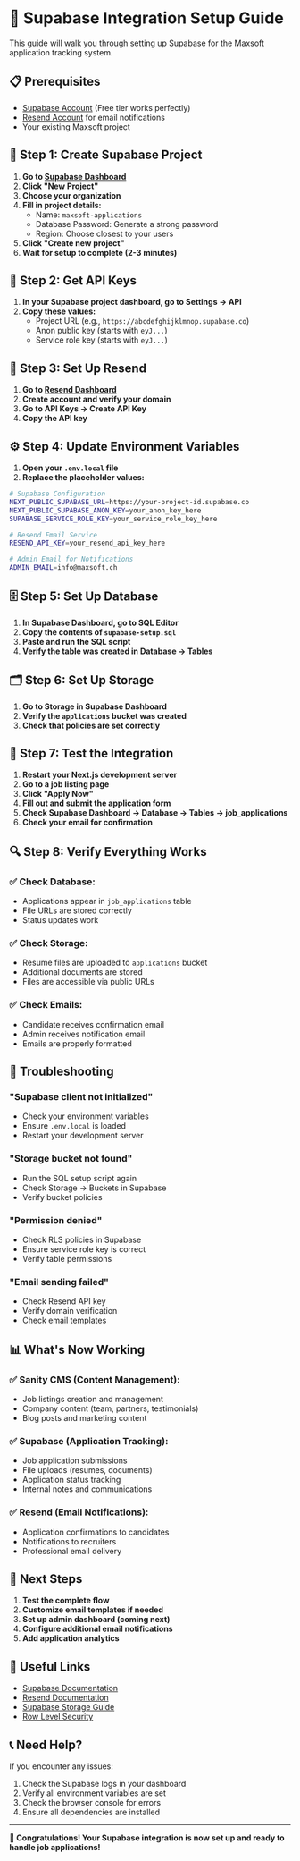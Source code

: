 # 🚀 Supabase Integration Setup Guide

This guide will walk you through setting up Supabase for the Maxsoft application tracking system.

## 📋 **Prerequisites**

- [Supabase Account](https://supabase.com) (Free tier works perfectly)
- [Resend Account](https://resend.com) for email notifications
- Your existing Maxsoft project

## 🔧 **Step 1: Create Supabase Project**

1. **Go to [Supabase Dashboard](https://app.supabase.com)**
2. **Click "New Project"**
3. **Choose your organization**
4. **Fill in project details:**
   - Name: `maxsoft-applications`
   - Database Password: Generate a strong password
   - Region: Choose closest to your users
5. **Click "Create new project"**
6. **Wait for setup to complete (2-3 minutes)**

## 🔑 **Step 2: Get API Keys**

1. **In your Supabase project dashboard, go to Settings → API**
2. **Copy these values:**
   - Project URL (e.g., `https://abcdefghijklmnop.supabase.co`)
   - Anon public key (starts with `eyJ...`)
   - Service role key (starts with `eyJ...`)

## 📧 **Step 3: Set Up Resend**

1. **Go to [Resend Dashboard](https://resend.com)**
2. **Create account and verify your domain**
3. **Go to API Keys → Create API Key**
4. **Copy the API key**

## ⚙️ **Step 4: Update Environment Variables**

1. **Open your `.env.local` file**
2. **Replace the placeholder values:**

```bash
# Supabase Configuration
NEXT_PUBLIC_SUPABASE_URL=https://your-project-id.supabase.co
NEXT_PUBLIC_SUPABASE_ANON_KEY=your_anon_key_here
SUPABASE_SERVICE_ROLE_KEY=your_service_role_key_here

# Resend Email Service
RESEND_API_KEY=your_resend_api_key_here

# Admin Email for Notifications
ADMIN_EMAIL=info@maxsoft.ch
```

## 🗄️ **Step 5: Set Up Database**

1. **In Supabase Dashboard, go to SQL Editor**
2. **Copy the contents of `supabase-setup.sql`**
3. **Paste and run the SQL script**
4. **Verify the table was created in Database → Tables**

## 🗂️ **Step 6: Set Up Storage**

1. **Go to Storage in Supabase Dashboard**
2. **Verify the `applications` bucket was created**
3. **Check that policies are set correctly**

## 🧪 **Step 7: Test the Integration**

1. **Restart your Next.js development server**
2. **Go to a job listing page**
3. **Click "Apply Now"**
4. **Fill out and submit the application form**
5. **Check Supabase Dashboard → Database → Tables → job_applications**
6. **Check your email for confirmation**

## 🔍 **Step 8: Verify Everything Works**

### ✅ **Check Database:**
- Applications appear in `job_applications` table
- File URLs are stored correctly
- Status updates work

### ✅ **Check Storage:**
- Resume files are uploaded to `applications` bucket
- Additional documents are stored
- Files are accessible via public URLs

### ✅ **Check Emails:**
- Candidate receives confirmation email
- Admin receives notification email
- Emails are properly formatted

## 🚨 **Troubleshooting**

### **"Supabase client not initialized"**
- Check your environment variables
- Ensure `.env.local` is loaded
- Restart your development server

### **"Storage bucket not found"**
- Run the SQL setup script again
- Check Storage → Buckets in Supabase
- Verify bucket policies

### **"Permission denied"**
- Check RLS policies in Supabase
- Ensure service role key is correct
- Verify table permissions

### **"Email sending failed"**
- Check Resend API key
- Verify domain verification
- Check email templates

## 📊 **What's Now Working**

### ✅ **Sanity CMS (Content Management):**
- Job listings creation and management
- Company content (team, partners, testimonials)
- Blog posts and marketing content

### ✅ **Supabase (Application Tracking):**
- Job application submissions
- File uploads (resumes, documents)
- Application status tracking
- Internal notes and communications

### ✅ **Resend (Email Notifications):**
- Application confirmations to candidates
- Notifications to recruiters
- Professional email delivery

## 🎯 **Next Steps**

1. **Test the complete flow**
2. **Customize email templates if needed**
3. **Set up admin dashboard (coming next)**
4. **Configure additional email notifications**
5. **Add application analytics**

## 🔗 **Useful Links**

- [Supabase Documentation](https://supabase.com/docs)
- [Resend Documentation](https://resend.com/docs)
- [Supabase Storage Guide](https://supabase.com/docs/guides/storage)
- [Row Level Security](https://supabase.com/docs/guides/auth/row-level-security)

## 📞 **Need Help?**

If you encounter any issues:
1. Check the Supabase logs in your dashboard
2. Verify all environment variables are set
3. Check the browser console for errors
4. Ensure all dependencies are installed

---

**🎉 Congratulations! Your Supabase integration is now set up and ready to handle job applications!**

